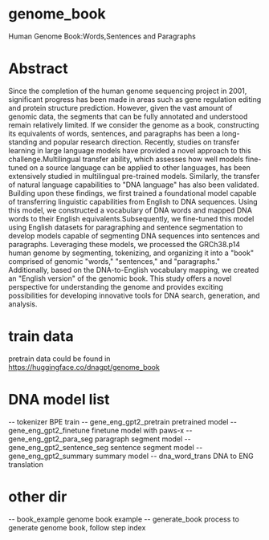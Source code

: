# genome_book
Human Genome Book:Words,Sentences and Paragraphs

# Abstract
Since the completion of the human genome sequencing project in 2001, significant progress has been made in areas such as gene regulation editing and protein structure prediction. However, given the vast amount of genomic data, the segments that can be fully annotated and understood remain relatively limited. If we consider the genome as a book, constructing its equivalents of words, sentences, and paragraphs has been a long-standing and popular research direction. Recently, studies on transfer learning in large language models have provided a novel approach to this challenge.Multilingual transfer ability, which assesses how well models fine-tuned on a source language can be applied to other languages, has been extensively studied in multilingual pre-trained models. Similarly, the transfer of natural language capabilities to "DNA language" has also been validated. Building upon these findings, we first trained a foundational model capable of transferring linguistic capabilities from English to DNA sequences. Using this model, we constructed a vocabulary of DNA words and mapped DNA words to their English equivalents.Subsequently, we fine-tuned this model using English datasets for paragraphing and sentence segmentation to develop models capable of segmenting DNA sequences into sentences and paragraphs. Leveraging these models, we processed the GRCh38.p14 human genome by segmenting, tokenizing, and organizing it into a "book" comprised of genomic "words," "sentences," and "paragraphs." Additionally, based on the DNA-to-English vocabulary mapping, we created an "English version" of the genomic book. This study offers a novel perspective for understanding the genome and provides exciting possibilities for developing innovative tools for DNA search, generation, and analysis.

# train data
pretrain data could be found in https://huggingface.co/dnagpt/genome_book

# DNA model list
-- tokenizer BPE train
-- gene_eng_gpt2_pretrain pretrained model
-- gene_eng_gpt2_finetune finetune model with paws-x
-- gene_eng_gpt2_para_seg paragraph segment model
-- gene_eng_gpt2_sentence_seg  sentence segment model
-- gene_eng_gpt2_summary  summary model
-- dna_word_trans  DNA to ENG translation

# other dir
-- book_example genome book example
-- generate_book process to generate genome book, follow step index 
